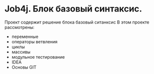 # Job4j. Блок базовый синтаксис.
Проект содержит решение блока базовый ситанксис
В этом проекте рассмотрены: 
- переменные
- операторы ветвления
- циклы
- массивы
- модульное тестирование
- IDEA
- Основы GIT